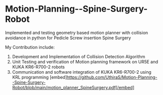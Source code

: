 # Motion-Planning--Spine-Surgery-Robot
Implemented and testing geometry based motion planner with collision avoidance in python for Pedicle Screw insertion Spine Surgery

My Contribution include: 
1. Development and Implementation of Collision Detection Algorithm
2. Unit Testing and verification of Motion planning framework on UR5E and KUKA KR6-R700-2 robots 
3. Communication and software integration of KUKA KR6-R700-2 using KRL programming 
[embed]https://github.com/UthiraS/Motion-Planning--Spine-Surgery-Robot/blob/main/motion_planner_SpineSurgery.pdf[/embed]
